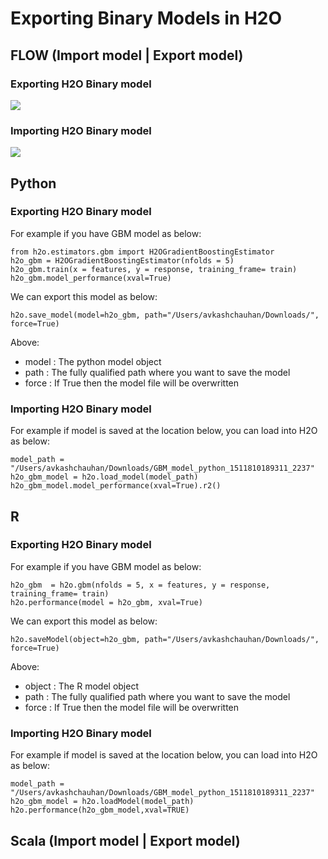 # Exporting Binary Models in H2O #


## FLOW (Import model | Export model) ##

### Exporting H2O Binary model ###
![](https://github.com/Avkash/mldl/blob/master/images/h2o_flow_model_export.png?raw=true)

### Importing H2O Binary model ###
![](https://github.com/Avkash/mldl/blob/master/images/h2o_flow_model_import.png?raw=true)

## Python ##

### Exporting H2O Binary model ###
For example if you have GBM model as below:
```
from h2o.estimators.gbm import H2OGradientBoostingEstimator
h2o_gbm = H2OGradientBoostingEstimator(nfolds = 5)
h2o_gbm.train(x = features, y = response, training_frame= train)
h2o_gbm.model_performance(xval=True)
```
We can export this model as below:
```
h2o.save_model(model=h2o_gbm, path="/Users/avkashchauhan/Downloads/", force=True)
```
Above: 
 - model : The python model object
 - path  : The fully qualified path where you want to save the model
 - force : If True then the model file will be overwritten
 
### Importing H2O Binary model ###

For example if model is saved at the location below, you can load into H2O as below:
```
model_path = "/Users/avkashchauhan/Downloads/GBM_model_python_1511810189311_2237"
h2o_gbm_model = h2o.load_model(model_path)
h2o_gbm_model.model_performance(xval=True).r2()
```

## R ##

### Exporting H2O Binary model ###

For example if you have GBM model as below:
```
h2o_gbm  = h2o.gbm(nfolds = 5, x = features, y = response, training_frame= train)
h2o.performance(model = h2o_gbm, xval=True)
```
We can export this model as below:
```
h2o.saveModel(object=h2o_gbm, path="/Users/avkashchauhan/Downloads/", force=True)
```
Above: 
 - object : The R model object
 - path  : The fully qualified path where you want to save the model
 - force : If True then the model file will be overwritten
 
### Importing H2O Binary model ###
For example if model is saved at the location below, you can load into H2O as below:
```
model_path = "/Users/avkashchauhan/Downloads/GBM_model_python_1511810189311_2237"
h2o_gbm_model = h2o.loadModel(model_path)
h2o.performance(h2o_gbm_model,xval=TRUE)
```

## Scala (Import model | Export model) ##

